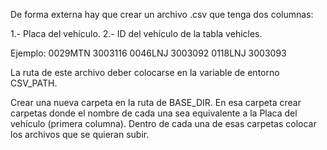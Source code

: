 De forma externa hay que crear un archivo .csv que tenga dos columnas:

1.- Placa del vehículo.
2.- ID del vehículo de la tabla vehicles.

Ejemplo:
0029MTN	3003116
0046LNJ	3003092
0118LNJ	3003093

La ruta de este archivo deber colocarse en la variable de entorno CSV_PATH.

Crear una nueva carpeta en la ruta de BASE_DIR.
En esa carpeta crear carpetas donde el nombre de cada una sea equivalente a la Placa del vehículo (primera columna).
Dentro de cada una de esas carpetas colocar los archivos que se quieran subir.
